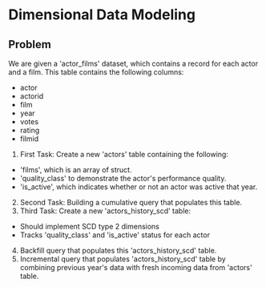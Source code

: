 # Dimensional Data Modeling

## Problem
We are given a 'actor_films' dataset, which contains a record for each actor and a film.
This table contains the following columns:
- actor
- actorid
- film
- year
- votes
- rating
- filmid

1. First Task: Create a new 'actors' table containing the following:
- 'films', which is an array of struct.
- 'quality_class' to demonstrate the actor's performance quality.
- 'is_active', which indicates whether or not an actor was active that year.
2. Second Task: Building a cumulative query that populates this table.
3. Third Task: Create a new 'actors_history_scd' table:
- Should implement SCD type 2 dimensions
- Tracks 'quality_class' and 'is_active' status for each actor
4. Backfill query that populates this 'actors_history_scd' table.
5. Incremental query that populates 'actors_history_scd' table by combining previous year's data with fresh incoming data from 'actors' table.
